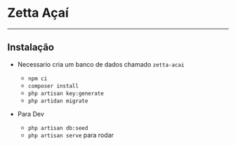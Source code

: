 # Zetta Açaí

___

## Instalação

* Necessario cria um banco de dados chamado `zetta-acai`

    * `npm ci`
    * `composer install`
    * `php artisan key:generate`
    * `php artidan migrate`

* Para Dev
    * `php artisan db:seed`
    * `php artisan serve` para rodar